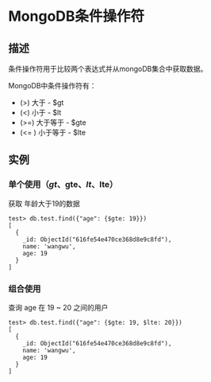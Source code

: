 # MongoDB条件操作符

## 描述

条件操作符用于比较两个表达式并从mongoDB集合中获取数据。

MongoDB中条件操作符有：

- (>) 大于 - $gt
- (<) 小于 - $lt
- (>=) 大于等于 - $gte
- (<= ) 小于等于 - $lte



## 实例

### 单个使用（$gt、$gte、$lt、$lte）

获取 年龄大于19的数据

```shell
test> db.test.find({"age": {$gte: 19}})
[
  {
    _id: ObjectId("616fe54e470ce368d8e9c8fd"),
    name: 'wangwu',
    age: 19
  }
]

```



### 组合使用

查询 age 在 19 ~ 20 之间的用户

```shell
test> db.test.find({"age": {$gte: 19, $lte: 20}})
[
  {
    _id: ObjectId("616fe54e470ce368d8e9c8fd"),
    name: 'wangwu',
    age: 19
  }
]

```

